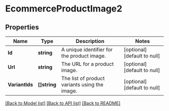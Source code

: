 # EcommerceProductImage2

## Properties
Name | Type | Description | Notes
------------ | ------------- | ------------- | -------------
**Id** | **string** | A unique identifier for the product image. | [optional] [default to null]
**Url** | **string** | The URL for a product image. | [optional] [default to null]
**VariantIds** | **[]string** | The list of product variants using the image. | [optional] [default to null]

[[Back to Model list]](../README.md#documentation-for-models) [[Back to API list]](../README.md#documentation-for-api-endpoints) [[Back to README]](../README.md)


